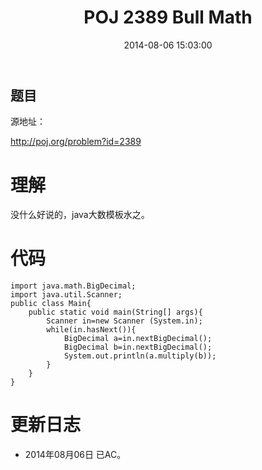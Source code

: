 ﻿---
layout: post
title: POJ 2389 Bull Math
date: 2014-08-06 15:03:00
categories: Exercise
toc: true
---
## 题目
源地址：

http://poj.org/problem?id=2389

# 理解
没什么好说的，java大数模板水之。

<!-- more -->

# 代码

```
import java.math.BigDecimal;
import java.util.Scanner;
public class Main{
	public static void main(String[] args){
		Scanner in=new Scanner (System.in);
		while(in.hasNext()){
			BigDecimal a=in.nextBigDecimal();
			BigDecimal b=in.nextBigDecimal();
			System.out.println(a.multiply(b));
		}
	}
}

```

# 更新日志
- 2014年08月06日 已AC。